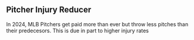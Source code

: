 ## Pitcher Injury Reducer
In 2024, MLB Pitchers get paid more than ever but throw less pitches than their predecesors. This is due in part to higher injury rates
